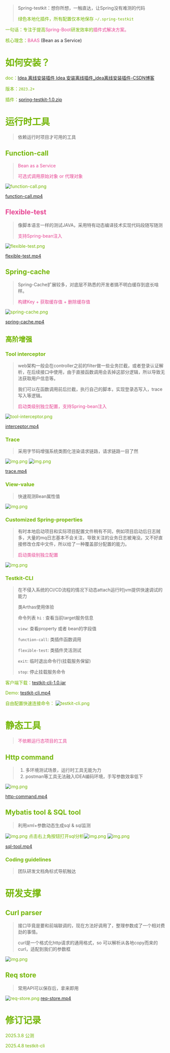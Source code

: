 > Spring-testkit：想你所想，一触直达，让Spring没有难测的代码
>
> <font style="color:#74B602;">绿色本地化插件，所有配置仅本地保存 `~/.spring-testkit`
>

一句话：专注于提高<font style="color:rgb(230, 69, 147);">Spring-Boot</font>研发效率的<font style="color:rgb(230, 69, 147);">插件式解决方案。</font>

核心理念：<font style="color:rgb(230, 69, 147);">BAAS </font><font style="color:rgb(34, 33, 36);">(Bean as a Service)</font>

# 如何安装？
doc：[Idea 离线安装插件 Idea 安装离线插件_idea离线安装插件-CSDN博客](https://blog.csdn.net/HaHa_Sir/article/details/125086022)

版本：`2023.2+`

插件：[spring-testkit-1.0.zip](spring-testkit-1.0.zip)

# 运行时工具
> 依赖运行时项目才可用的工具
>

## Function-call
> <font style="color:rgb(230, 69, 147);">Bean as a Service </font>
>
> <font style="color:rgb(230, 69, 147);">可选式调用原始对象 or 代理对象</font>

![function-call.png](function-call.png)

[function-call.mp4](function-call.mp4)

## <font style="color:rgb(230, 69, 147);">Flexible-test</font>
> 像脚本语言一样的测试JAVA，采用特有动态编译技术实现代码段随写随测
>
> <font style="color:rgb(230, 69, 147);">支持Spring-bean注入</font>

![flexible-test.png](flexible-test.png)

[flexible-test.mp4](flexible-test.mp4)

## Spring-cache
> Spring-Cache扩展较多，对底层不熟悉的开发者搞不明白缓存到底长啥样。
>
> <font style="color:rgb(230, 69, 147);">构建Key + 获取缓存值 + 删除缓存值</font>

![spring-cache.png](spring-cache.png)

[spring-cache.mp4](spring-cache.mp4)

## 高阶增强
### Tool interceptor
> web架构一般会在controller之前的filter做一些业务拦截，或者登录认证解析，在后续接口中使用，由于直接函数调用会丢掉这部分逻辑，所以导致无法获取用户信息等。
>
> 我们可以在函数调用前后拦截，执行自己的脚本，实现登录态写入，trace写入等逻辑。
>
> <font style="color:rgb(230, 69, 147);">启动类级别独立配置，支持Spring-bean注入</font>

![tool-interceptor.png](tool-interceptor.png)

[interceptor.mp4](tool-interceptor.mp4)

### Trace
> 采用字节码增强系统类图化渲染请求链路，请求链路一目了然
>
![img.png](trace1.png)
![img.png](trace2.png)

[trace.mp4](trace.mp4)

### View-value
> 快速观测Bean属性值
>
![img.png](view-value.png)

### Customized Spring-properties
> 有时本地启动项目和实际项目配置文件稍有不同，例如项目启动后日志贼多，大量的mq日志基本不会关注，导致关注的业务日志被淹没。又不好直接修改仓库中文件，所以给了一种覆盖部分配置的能力。
>
> <font style="color:rgb(230, 69, 147);">启动类级别独立配置</font>

![img.png](customized-properties.png)

### Testkit-CLI
> 在不侵入系统的CI/CD流程的情况下动态attach运行时jvm提供快速调试的能力
> 
> 类Arthas使用体验
> 
> 命令列表
> `hi` : 查看当前target服务信息
> 
> `view`: 查看property 或者 bean的字段值
> 
> `function-call`: 类插件函数调用
> 
> `flexible-test`: 类插件灵活测试
> 
> `exit`: 临时退出命令行(挂载服务保留)
> 
> `stop`: 停止挂载服务命令

客户端下载：[testkit-cli-1.0.jar](testkit-cli-1.0.jar)

Demo: [testkit-cli.mp4](testkit-cli.mp4)

自由配置快速连接命令：
![testkit-cli.png](testkit-cli.png)

# 静态工具
> <font style="color:rgb(230, 69, 147);">不依赖运行态项目的工具</font>


## Http command
> 1. 多环境测试场景，运行时工具无能为力
> 2. postman等工具无法融入IDEA编码环境，手写参数效率低下

![img.png](http-command.png)

[http-command.mp4](http-command.mp4)

## Mybatis tool & SQL tool
> 利用xml+参数动态生成sql  & sql监测

![img.png](sql-tool1.png)
点击右上角按钮打开sql分析![img.png](sql-tool2.png)
![img.png](sql-tool3.png)

[sql-tool.mp4](sql-tool.mp4)

### Coding guidelines
> 团队研发文档角标式导航触达
>

# 研发支撑
## Curl parser
> 接口毕竟是要和前端联调的，现在方法好调用了，整理参数成了一个相对费劲的事情。
>
> curl是一个格式化http请求的通用格式，so 可以解析从各地copy而来的curl，适配到我们的参数框
>

![img.png](curl-parser.png)
## Req store
> 常用API可以保存后，拿来即用
> 
![req-store.png](req-store.png)
[req-store.mp4](req-store.mp4)

# 修订记录
2025.3.8 公测

2025.4.8 testkit-cli

